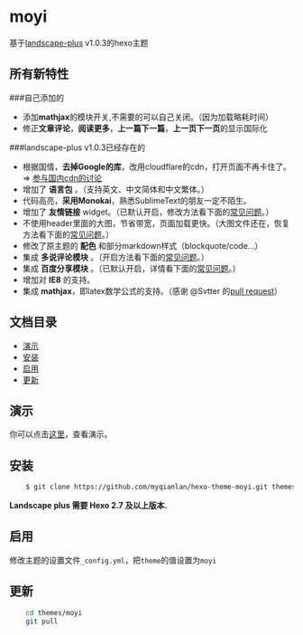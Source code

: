 # moyi
基于[landscape-plus](https://github.com/xiangming/landscape-plus "") v1.0.3的hexo主题

## 所有新特性
###自己添加的
+ 添加**mathjax**的模块开关,不需要的可以自己关闭。（因为加载略耗时间）
+ 修正**文章评论**，**阅读更多**，**上一篇下一篇**，**上一页下一页**的显示国际化

###landscape-plus v1.0.3已经存在的
+ 根据国情，**去掉Google的库**，改用cloudflare的cdn，打开页面不再卡住了。=> [参与国内cdn的讨论](https://github.com/xiangming/landscape-plus/issues/3)
+ 增加了 **语言包** 。（支持英文、中文简体和中文繁体。）
+ 代码高亮，**采用Monokai**，熟悉SublimeText的朋友一定不陌生。
+ 增加了 **友情链接** widget。（已默认开启，修改方法看下面的[常见问题](#常见问题)。）
+ 不使用header里面的大图，节省带宽，页面加载更快。（大图文件还在，恢复方法看下面的[常见问题](#常见问题)。）
+ 修改了原主题的 **配色** 和部分markdown样式（blockquote/code...）
+ 集成 **多说评论模块** 。（开启方法看下面的[常见问题](#常见问题)。）
+ 集成 **百度分享模块** 。（已默认开启，详情看下面的[常见问题](#常见问题)。）
+ 增加对 **IE8** 的支持。
+ 集成 **mathjax**，即latex数学公式的支持。（感谢 @Svtter 的[pull request](https://github.com/xiangming/landscape-plus/pull/35)）


## 文档目录

+ [演示](#演示)
+ [安装](#安装)
+ [启用](#启用)
+ [更新](#更新)

## <a name='演示'>演示</a>

你可以点击[这里](http://myqianlan.com)，查看演示。

## <a name='安装'>安装</a>

``` bash
    $ git clone https://github.com/myqianlan/hexo-theme-moyi.git themes/moyi
```
**Landscape plus 需要 Hexo 2.7 及以上版本.**

## <a name='启用'>启用</a>

修改主题的设置文件`_config.yml`，把`theme`的值设置为`moyi`

## <a name='更新'>更新</a>

``` bash
    cd themes/moyi
    git pull
```






